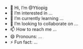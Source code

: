 - 👋 Hi, I’m @Ytiopig
- 👀 I’m interested in ...
- 🌱 I’m currently learning ...
- 💞️ I’m looking to collaborate on ...
- 📫 How to reach me ...
- 😄 Pronouns: ...
- ⚡ Fun fact: ...

<!---
Ytiopig/Ytiopig is a ✨ special ✨ repository because its `README.md` (this file) appears on your GitHub profile.
You can click the Preview link to take a look at your changes.
--->
